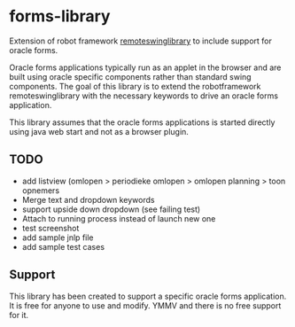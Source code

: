 # forms-library
Extension of robot framework [remoteswinglibrary](https://github.com/robotframework/remoteswinglibrary) to include support for oracle forms.

Oracle forms applications typically run as an applet in the browser and are built using oracle specific components rather than standard swing components.
The goal of this library is to extend the robotframework remoteswinglibrary with the necessary keywords to drive an oracle forms application.

This library assumes that the oracle forms applications is started directly using java web start and not as a browser plugin.


## TODO
* add listview (omlopen > periodieke omlopen > omlopen planning > toon opnemers
* Merge text and dropdown keywords
* support upside down dropdown (see failing test)
* Attach to running process instead of launch new one
* test screenshot
* add sample jnlp file
* add sample test cases

## Support

This library has been created to support a specific oracle forms application.
It is free for anyone to use and modify. YMMV and there is no free support for it.
